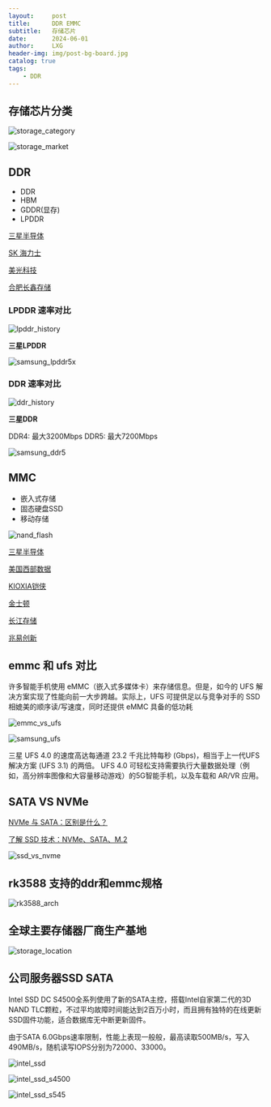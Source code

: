 ```yaml
---
layout:     post
title:      DDR EMMC
subtitle:   存储芯片
date:       2024-06-01
author:     LXG
header-img: img/post-bg-board.jpg
catalog: true
tags:
    - DDR
---
```


## 存储芯片分类

![storage_category](/images/iresearch/storage_category.png)

![storage_market](/images/iresearch/storage_market.png)

## DDR

* DDR
* HBM
* GDDR(显存)
* LPDDR

[三星半导体](https://semiconductor.samsung.com/cn/dram/)

[SK 海力士](https://www.skhynix.com/)

[美光科技](https://www.micron.cn/products/memory)

[合肥长鑫存储](https://www.cxmt.com/product.html)

### LPDDR 速率对比

![lpddr_history](/images/iresearch/lpddr_history.png)

**三星LPDDR**

![samsung_lpddr5x](/images/iresearch/samsung_lpddr5x.png)

### DDR 速率对比

![ddr_history](/images/iresearch/ddr_history.png)

**三星DDR**

DDR4: 最大3200Mbps
DDR5: 最大7200Mbps

![samsung_ddr5](/images/iresearch/samsung_ddr5.png)

## MMC

* 嵌入式存储
* 固态硬盘SSD
* 移动存储

![nand_flash](/images/iresearch/nand_flash.png)

[三星半导体](https://semiconductor.samsung.com/cn/ssd/)

[美国西部数据](https://www.westerndigital.com/zh-cn)

[KIOXIA铠侠](https://www.kioxia.com.cn/zh-cn/personal/ssd.html)

[金士顿](https://www.kingston.com.cn/cn/ssd)

[长江存储](https://www.ymtc.com/cn/)

[兆易创新](https://www.gigadevice.com.cn/)

## emmc 和 ufs 对比

许多智能手机使用 eMMC（嵌入式多媒体卡）来存储信息。但是，如今的 UFS 解决方案实现了性能向前一大步跨越。实际上，UFS 可提供足以与竞争对手的 SSD 相媲美的顺序读/写速度，同时还提供 eMMC 具备的低功耗

![emmc_vs_ufs](/images/iresearch/emmc_vs_ufs.png)

![samsung_ufs](/images/iresearch/samsung_ufs.png)

三星 UFS 4.0 的速度高达每通道 23.2 千兆比特每秒 (Gbps)，相当于上一代UFS 解决方案 (UFS 3.1) 的两倍。
UFS 4.0 可轻松支持需要执行大量数据处理（例如，高分辨率图像和大容量移动游戏）的5G智能手机，以及车载和 AR/VR 应用。

## SATA VS NVMe

[NVMe 与 SATA：区别是什么？](https://www.kingston.com.cn/cn/blog/pc-performance/nvme-vs-sata)

[了解 SSD 技术：NVMe、SATA、M.2](https://www.kingston.com.cn/cn/ssd/what-is-nvme-ssd-technology)

![ssd_vs_nvme](/images/iresearch/ssd_vs_nvme.jpg)

## rk3588 支持的ddr和emmc规格

![rk3588_arch](/images/rockchip/rk3588_arch.png)

## 全球主要存储器厂商生产基地

![storage_location](/images/iresearch/storage_location.png)

## 公司服务器SSD SATA

Intel SSD DC S4500全系列使用了新的SATA主控，搭载Intel自家第二代的3D NAND TLC颗粒，不过平均故障时间能达到2百万小时，而且拥有独特的在线更新SSD固件功能，适合数据库无中断更新固件。

由于SATA 6.0Gbps速率限制，性能上表现一般般，最高读取500MB/s，写入490MB/s，随机读写IOPS分别为72000、33000。

![intel_ssd](/images/iresearch/intel_ssd.png)

![intel_ssd_s4500](/images/iresearch/intel_ssd_s4500.png)

![intel_ssd_s545](/images/iresearch/intel_ssd_s545.png)




















